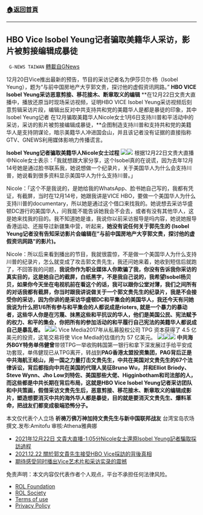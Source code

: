 ###  [:house:返回首頁](https://github.com/ourhimalayas/txt)
---


## HBO Vice Isobel Yeung记者骗取美籍华人采访，影片被剪接编辑成暴徒
` G-NEWS TAIWAN` [轉載自GNews](https://gnews.org/zh-hans/1784279/)

12月20日Vice推出最新的预告，节目的采访记者名为伊莎贝尔·杨（Isobel Yeung），题为“与前中国房地产大亨郭文贵，探讨他的虚假资讯网路。”
**HBO VICE Isobel Yeung采访恶意剪接、移花接木、断章取义的编辑**
**在12月22日文贵大直播中，播放还原当时现场采访视频，证明HBO VICE Isobel Yeung采访视频后刻意剪辑采访片段，编辑出反对中共支持共和党的美籍华人是都是暴徒的印象，其中Isobel Yeung记者 在12月骗取美籍华人Nicole女士1月6日支持川普和平活动中的采访，采访的影片被剪接编辑成暴徒，**企图制造支持川普和支持共和党的美籍华人是支持阴谋论，暗示美籍华人冲进国会山，并且该记者没有证据的直接指称GTV、GNEWS利用媒体影响力传播谎言。

**Isobel Yeung记者骗取美籍华人Nicole女士过程**
![](https://assets.gnews.org/wp-content/uploads/2021/12/CCPisobel-Scam-reporter.png)![](https://assets.gnews.org/wp-content/uploads/2021/12/CCPisobel-Scam-reporter1.png)
根据12月22日文贵大直播中Nicole女士表示：「我就想跟大家分享，这个Isobel真的在说谎，因为去年12月14号她是通过脸书联系我，她说想做一个纪录片，关于美国华人为什么会支持川普，她说看到很多资料显示美国华人为什么支持川普。」

Nicole：「这个不是我说的，是她给我的WhatsApp、脸书她自己写的，我都有凭证，有截屏，当时在12月14号，她跟我讲是VICE HBO，要做一个美国华人为什么支持川普的documentary，所以她是通过这个借口来找我的。她说想去采访华盛顿DC游行的美国华人，问我能不能告诉她我会不会去，或者有没有其他华人，这是她来找我的目的。我不知道她是谁，我说你以前采访报导是吗内容，她说她报导香港运动、还报导过新疆集中营，听起来，**她没有说任何关于郭先生的 (Isobel Yeung记者没有告知采访影片会编辑在”与前中国房地产大亨郭文贵，探讨他的虚假资讯网路”的影片)。**

Nicole：所以后来看到播出的节目，我就很震惊，不是做一个美国华人为什么支持川普的纪录片，怎么就变成了攻击郭文贵先生，我还问她来着，她收到短信后就跑了，不回答我的问题，**我说你作为职业媒体人你欺骗了我，你没有告诉我你采访的真实目的，这是她自己的截屏，白纸黑字，不是我自己说的，我希望Isobel杨贝贝，如果你今天坐在电视机前在看这个的话，我可以跟你公堂对薄，我们之间所有的对话我都有截屏，**你当时跟我讲说做关于一个郭文贵先生的纪录片，我是不会接受你的采访，因为你讲的是采访华盛顿DC和平集会的美国华人，我还今天有问她我说**为什么把1/6所有参与和平集会的人都说成是rioters, 就是一个暴力的暴动者，这些华人你是在污蔑、抹黑这些和平抗议的华人，他们是美国公民、宪法赋予的权力、和平的集会，你把所有的参加活动的和平履行自己宪法的美籍华人都说成自己是暴乱者。**
![](https://assets.gnews.org/wp-content/uploads/2021/12/PAG.jpg)![](https://assets.gnews.org/wp-content/uploads/2021/12/TPG.jpg)
Vice Media2017年从私募股权公司 TPG 资本获得了 4.5 亿美元的投资，这笔交易将使 Vice Media的估值约为 57 亿美元。
![](https://assets.gnews.org/wp-content/uploads/2021/12/c6-1.jpg)![](https://assets.gnews.org/wp-content/uploads/2021/12/c7-1.jpg)![](https://assets.gnews.org/wp-content/uploads/2021/12/c5-1.jpg)
**中共海外BGY特务单伟健曾**带领TPG一举收购韩国第一银行和拿下深发展过手给平安成功套现，单伟健现已从TPG离开，转战到**PAG香港太盟投资集团，PAG背后正是中共海航王岐山，用一国之力量打击文贵先生，中共在美国对文贵先生的67个法律诉讼，背后都指向中共在美国的代理人吴征Bruno Wu，并和Elliot Briody、Steve Wynn、Jho Low刘特佐、美国那些大佬、Higginbotham和司法部的人，而这些都是中共长期在背后布局，这就是HBO Vice Isobel Yeung记者采访团队和中共策画，假借采访文贵先生后，恶意剪接、移花接木、断章取义的编辑成影片，塑造想要消灭中共的海外华人都是暴徒，目的就是要消灭文贵先生、爆料革命，把战友们都变成极端恐怖分子。**

本文仅代表个人立场
**祈祷万佛万神加持文贵先生与新中国联邦战友**
台湾宝岛农场 撰文.发布:Amitofu 审核:Athena雅典娜

- [2021年12月22日 文貴大直播-1:05分Nicole女士還原Isobel Yeung記者騙取採訪過程](https://gtv.org/video/id=61c324ccbcb7f101bb732568)
- [2021.12.22 關於郭文貴先生接受HBO Vice採訪的背後真相](https://gtv.org/video/id=61c3bb8900f9a119180832eb)
- [期待感受同时播出Vice艺术片和采访实录的震撼](https://gnews.org/zh-hans/1778386/)


 

免责声明：本文内容仅代表作者个人观点，平台不承担任何法律风险。

- [ROL Foundation](https://rolfoundation.org/)
- [ROL Society](https://rolsociety.org/)
- [Terms of use](https://gnews.org/terms-of-use-3/)
- [Privacy Policy](https://gnews.org/privacy-policy/)
